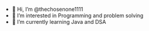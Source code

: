 - 👋 Hi, I’m @thechosenone1111
- 👀 I’m interested in Programming and problem solving
- 🌱 I’m currently learning Java  and DSA

<!---
thechosenone1111/thechosenone1111 is a ✨ special ✨ repository because its `README.md` (this file) appears on your GitHub profile.
You can click the Preview link to take a look at your changes.
--->
